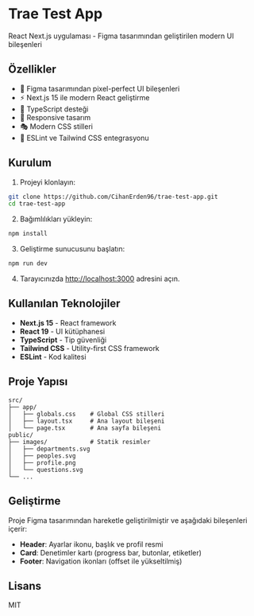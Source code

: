 # Trae Test App

React Next.js uygulaması - Figma tasarımından geliştirilen modern UI bileşenleri

## Özellikler

- 🎨 Figma tasarımından pixel-perfect UI bileşenleri
- ⚡ Next.js 15 ile modern React geliştirme
- 🎯 TypeScript desteği
- 📱 Responsive tasarım
- 🎭 Modern CSS stilleri
- 🔧 ESLint ve Tailwind CSS entegrasyonu

## Kurulum

1. Projeyi klonlayın:
```bash
git clone https://github.com/CihanErden96/trae-test-app.git
cd trae-test-app
```

2. Bağımlılıkları yükleyin:
```bash
npm install
```

3. Geliştirme sunucusunu başlatın:
```bash
npm run dev
```

4. Tarayıcınızda [http://localhost:3000](http://localhost:3000) adresini açın.

## Kullanılan Teknolojiler

- **Next.js 15** - React framework
- **React 19** - UI kütüphanesi
- **TypeScript** - Tip güvenliği
- **Tailwind CSS** - Utility-first CSS framework
- **ESLint** - Kod kalitesi

## Proje Yapısı

```
src/
├── app/
│   ├── globals.css    # Global CSS stilleri
│   ├── layout.tsx     # Ana layout bileşeni
│   └── page.tsx       # Ana sayfa bileşeni
public/
├── images/            # Statik resimler
│   ├── departments.svg
│   ├── peoples.svg
│   ├── profile.png
│   └── questions.svg
└── ...
```

## Geliştirme

Proje Figma tasarımından hareketle geliştirilmiştir ve aşağıdaki bileşenleri içerir:

- **Header**: Ayarlar ikonu, başlık ve profil resmi
- **Card**: Denetimler kartı (progress bar, butonlar, etiketler)
- **Footer**: Navigation ikonları (offset ile yükseltilmiş)

## Lisans

MIT